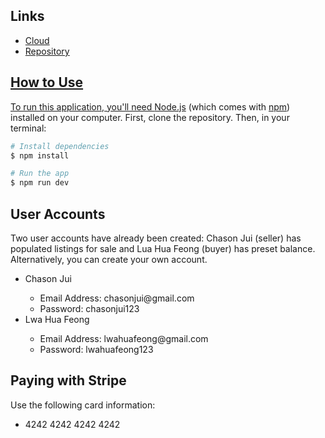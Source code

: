 ## Links
<ul>
  <li>
    <a href="https://propertyhubsite.netlify.app/">Cloud
  </li>
  <li>
    <a href="https://github.com/shdx53/PropertyHub">Repository
  </li>
</ul>

## How to Use
To run this application, you'll need [Node.js](https://nodejs.org/en/download/) (which comes with [npm](http://npmjs.com)) installed on your computer. First, clone the repository. Then, in your terminal:

```bash
# Install dependencies
$ npm install

# Run the app
$ npm run dev
```
## User Accounts
Two user accounts have already been created: Chason Jui (seller) has populated listings for sale and Lua Hua Feong (buyer) has preset balance. Alternatively, you can create your own account.

<ul>
  <li>Chason Jui</li>
  <ul>
    <li>Email Address: chasonjui@gmail.com</li>
    <li>Password: chasonjui123</li>
  </ul>
  <li>Lwa Hua Feong</li>
  <ul>
    <li>Email Address: lwahuafeong@gmail.com</li>
    <li>Password: lwahuafeong123</li>
  </ul>
</ul>

## Paying with Stripe
Use the following card information:
<ul>
  <li>4242 4242 4242 4242</li>
</ul>